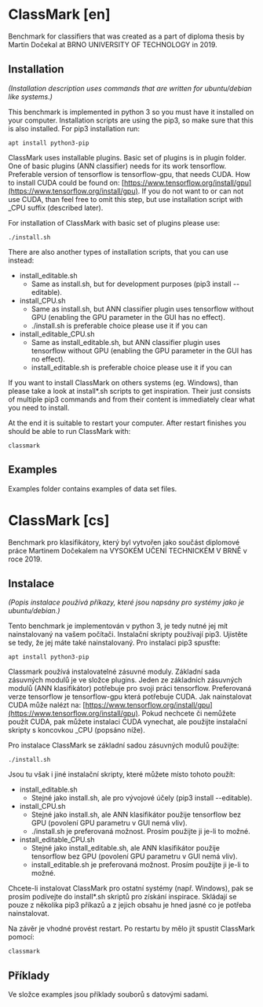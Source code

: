 # ClassMark [en]
Benchmark for classifiers that was created as a part of diploma thesis by Martin Dočekal at BRNO UNIVERSITY OF TECHNOLOGY in 2019. 
## Installation
<i>(Installation description uses commands that are written for ubuntu/debian like systems.)</i>

This benchmark is implemented in python 3 so you must have it installed on your computer. Installation scripts are using the pip3, so make sure that this is also installed. For pip3 installation run:
	
	apt install python3-pip

ClassMark uses installable plugins. Basic set of plugins is in plugin folder. One of basic plugins (ANN classifier) needs for its work tensorflow. Preferable version of tensorflow is tensorflow-gpu, that needs CUDA. How to install CUDA could be found on: [https://www.tensorflow.org/install/gpu](https://www.tensorflow.org/install/gpu). If you do not want to or can not use CUDA, than feel free to omit this step, but use installation script with _CPU suffix (described later).

For installation of ClassMark with basic set of plugins please use:

	./install.sh

There are also another types of installation scripts, that you can use instead:

* install_editable.sh
  * Same as install.sh, but for development purposes (pip3 install --editable).
* install_CPU.sh
  * Same as install.sh, but ANN classifier plugin uses tensorflow without GPU (enabling the GPU parameter in the GUI has no effect). 
  * ./install.sh is preferable choice please use it if you can
* install_editable_CPU.sh
  * Same as install_editable.sh, but ANN classifier plugin uses tensorflow without GPU (enabling the GPU parameter in the GUI has no effect).
  * install_editable.sh is preferable choice please use it if you can

If you want to install ClassMark on others systems (eg. Windows), than please take a look at install*.sh scripts to get inspiration. Their just consists of multiple pip3 commands and from their content is immediately clear what you need to install.

At the end it is suitable to restart your computer. After restart finishes you should be able to run ClassMark with:

	classmark
	
## Examples
Examples folder contains examples of data set files.

# ClassMark [cs]
Benchmark pro klasifikátory, který byl vytvořen jako součást diplomové práce Martinem Dočekalem na VYSOKÉM UČENÍ TECHNICKÉM V BRNĚ v roce 2019.
## Instalace
<i>(Popis instalace používá příkazy, které jsou napsány pro systémy jako je ubuntu/debian.)</i>

Tento benchmark je implementován v python 3, je tedy nutné jej mít nainstalovaný na vašem počítači.  Instalační skripty používají pip3. Ujistěte se tedy, že jej máte také nainstalovaný. Pro instalaci pip3 spusťte:
	
	apt install python3-pip

Classmark používá instalovatelné zásuvné moduly. Základní sada zásuvných modulů je ve složce plugins. Jeden ze základních zásuvných modulů (ANN klasifikátor) potřebuje pro svoji práci tensorflow. Preferovaná verze tensorflow je tensorflow-gpu která potřebuje CUDA. Jak nainstalovat CUDA může nalézt na: [https://www.tensorflow.org/install/gpu](https://www.tensorflow.org/install/gpu). Pokud nechcete či nemůžete použít CUDA, pak můžete instalaci CUDA vynechat, ale použijte instalační skripty s koncovkou _CPU (popsáno níže).

Pro instalace ClassMark se základní sadou zásuvných modulů použijte:

	./install.sh

Jsou tu však i jiné instalační skripty, které můžete místo tohoto použít:

* install_editable.sh
  * Stejné jako install.sh, ale pro vývojové účely (pip3 install --editable).
* install_CPU.sh
  * Stejné jako install.sh, ale ANN klasifikátor použije tensorflow bez GPU (povolení GPU parametru v GUI nemá vliv). 
  * ./install.sh je preferovaná možnost. Prosím použijte ji je-li to možné.
* install_editable_CPU.sh
  * Stejné jako install_editable.sh, ale ANN klasifikátor použije tensorflow bez GPU (povolení GPU parametru v GUI nemá vliv). 
  * install_editable.sh je preferovaná možnost. Prosím použijte ji je-li to možné.

Chcete-li instalovat ClassMark pro ostatní systémy (např. Windows), pak se prosím podívejte do install*.sh skriptů pro získání inspirace. Skládají se pouze z několika pip3 příkazů a z jejich obsahu je hned jasné co je potřeba nainstalovat.


Na závěr je vhodné provést restart. Po restartu by mělo jít spustit ClassMark pomocí:

	classmark

## Příklady
Ve složce examples jsou příklady souborů s datovými sadami.

